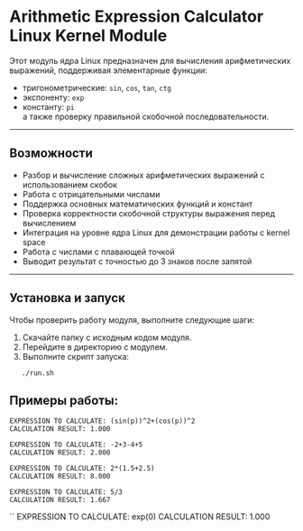 # Arithmetic Expression Calculator Linux Kernel Module

Этот модуль ядра Linux предназначен для вычисления арифметических выражений, поддерживая элементарные функции:  
- тригонометрические: `sin`, `cos`, `tan`, `ctg`  
- экспоненту: `exp`  
- константу: `pi`  
а также проверку правильной скобочной последовательности.

---

## Возможности

- Разбор и вычисление сложных арифметических выражений с использованием скобок
- Работа с отрицательными числами
- Поддержка основных математических функций и констант  
- Проверка корректности скобочной структуры выражения перед вычислением  
- Интеграция на уровне ядра Linux для демонстрации работы с kernel space
- Работа с числами с плавающей точкой
- Выводит результат с точностью до 3 знаков после запятой
---

## Установка и запуск

Чтобы проверить работу модуля, выполните следующие шаги:

1. Скачайте папку с исходным кодом модуля.  
2. Перейдите в директорию с модулем.  
3. Выполните скрипт запуска:
```
   ./run.sh
```

## Примеры работы:
```
EXPRESSION TO CALCULATE: (sin(p))^2+(cos(p))^2
CALCULATION RESULT: 1.000
```

```
EXPRESSION TO CALCULATE: -2+3-4+5
CALCULATION RESULT: 2.000
```

```
EXPRESSION TO CALCULATE: 2*(1.5+2.5)
CALCULATION RESULT: 8.000
```

```
EXPRESSION TO CALCULATE: 5/3
CALCULATION RESULT: 1.667
```
``
EXPRESSION TO CALCULATE: exp(0)
CALCULATION RESULT: 1.000
```

